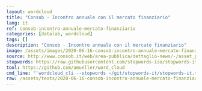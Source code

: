 ```yaml
---
layout: wordcloud
title: "Consob - Incontro annuale con il mercato finanziario"
lang: it
ref: consob-incontro-annuale-mercato-finanziario
categories: [datalab, wordcloud]
tags: []
description: "Consob - Incontro annuale con il mercato finanziario"
image: /assets/images/2020-06-16-consob-incontro-annuale-mercato-finanziario.jpg
source: http://www.consob.it/web/area-pubblica/dettaglio-news/-/asset_publisher/qjVSo44Lk1fI/content/avviso-15-giugno-2020/10194
stopwords: https://raw.githubusercontent.com/stopwords-iso/stopwords-it/master/stopwords-it.txt
tool: https://github.com/amueller/word_cloud
cmd_line: "`wordcloud_cli --stopwords ~/git/stopwords-it/stopwords-it.txt --imagefile 2020-06-16-consob-incontro-annuale-mercato-finanziario.jpg --background black --width 1080 --height 1350 < 2020-06-16-consob-incontro-annuale-mercato-finanziario.txt`"
raw: /assets/texts/2020-06-16-consob-incontro-annuale-mercato-finanziario.pdf
---
```

